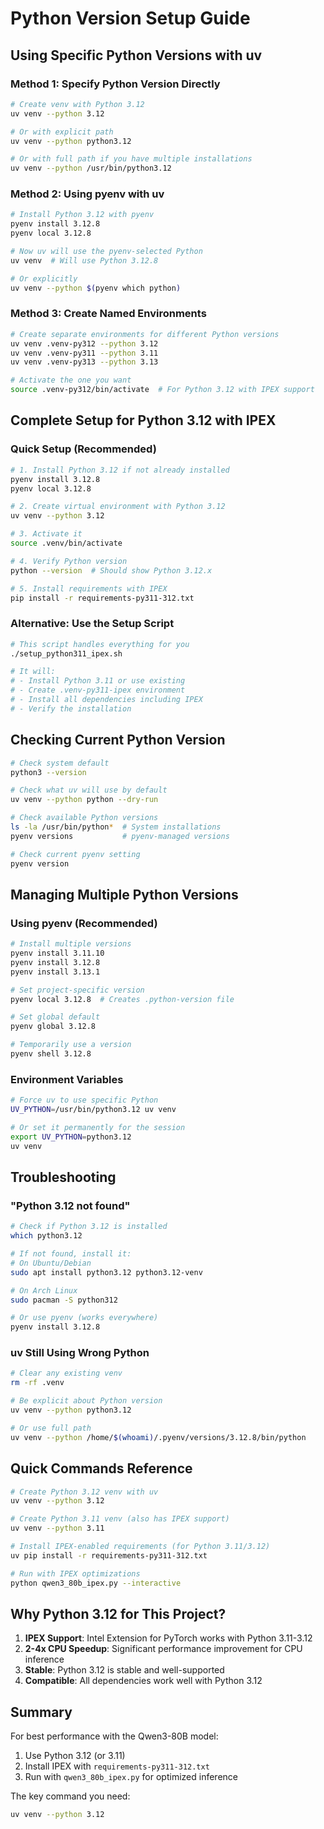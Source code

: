 # Python Version Setup Guide

## Using Specific Python Versions with uv

### Method 1: Specify Python Version Directly
```bash
# Create venv with Python 3.12
uv venv --python 3.12

# Or with explicit path
uv venv --python python3.12

# Or with full path if you have multiple installations
uv venv --python /usr/bin/python3.12
```

### Method 2: Using pyenv with uv
```bash
# Install Python 3.12 with pyenv
pyenv install 3.12.8
pyenv local 3.12.8

# Now uv will use the pyenv-selected Python
uv venv  # Will use Python 3.12.8

# Or explicitly
uv venv --python $(pyenv which python)
```

### Method 3: Create Named Environments
```bash
# Create separate environments for different Python versions
uv venv .venv-py312 --python 3.12
uv venv .venv-py311 --python 3.11
uv venv .venv-py313 --python 3.13

# Activate the one you want
source .venv-py312/bin/activate  # For Python 3.12 with IPEX support
```

## Complete Setup for Python 3.12 with IPEX

### Quick Setup (Recommended)
```bash
# 1. Install Python 3.12 if not already installed
pyenv install 3.12.8
pyenv local 3.12.8

# 2. Create virtual environment with Python 3.12
uv venv --python 3.12

# 3. Activate it
source .venv/bin/activate

# 4. Verify Python version
python --version  # Should show Python 3.12.x

# 5. Install requirements with IPEX
pip install -r requirements-py311-312.txt
```

### Alternative: Use the Setup Script
```bash
# This script handles everything for you
./setup_python311_ipex.sh

# It will:
# - Install Python 3.11 or use existing
# - Create .venv-py311-ipex environment
# - Install all dependencies including IPEX
# - Verify the installation
```

## Checking Current Python Version

```bash
# Check system default
python3 --version

# Check what uv will use by default
uv venv --python python --dry-run

# Check available Python versions
ls -la /usr/bin/python*  # System installations
pyenv versions           # pyenv-managed versions

# Check current pyenv setting
pyenv version
```

## Managing Multiple Python Versions

### Using pyenv (Recommended)
```bash
# Install multiple versions
pyenv install 3.11.10
pyenv install 3.12.8
pyenv install 3.13.1

# Set project-specific version
pyenv local 3.12.8  # Creates .python-version file

# Set global default
pyenv global 3.12.8

# Temporarily use a version
pyenv shell 3.12.8
```

### Environment Variables
```bash
# Force uv to use specific Python
UV_PYTHON=/usr/bin/python3.12 uv venv

# Or set it permanently for the session
export UV_PYTHON=python3.12
uv venv
```

## Troubleshooting

### "Python 3.12 not found"
```bash
# Check if Python 3.12 is installed
which python3.12

# If not found, install it:
# On Ubuntu/Debian
sudo apt install python3.12 python3.12-venv

# On Arch Linux
sudo pacman -S python312

# Or use pyenv (works everywhere)
pyenv install 3.12.8
```

### uv Still Using Wrong Python
```bash
# Clear any existing venv
rm -rf .venv

# Be explicit about Python version
uv venv --python python3.12

# Or use full path
uv venv --python /home/$(whoami)/.pyenv/versions/3.12.8/bin/python
```

## Quick Commands Reference

```bash
# Create Python 3.12 venv with uv
uv venv --python 3.12

# Create Python 3.11 venv (also has IPEX support)
uv venv --python 3.11

# Install IPEX-enabled requirements (for Python 3.11/3.12)
uv pip install -r requirements-py311-312.txt

# Run with IPEX optimizations
python qwen3_80b_ipex.py --interactive
```

## Why Python 3.12 for This Project?

1. **IPEX Support**: Intel Extension for PyTorch works with Python 3.11-3.12
2. **2-4x CPU Speedup**: Significant performance improvement for CPU inference
3. **Stable**: Python 3.12 is stable and well-supported
4. **Compatible**: All dependencies work well with Python 3.12

## Summary

For best performance with the Qwen3-80B model:
1. Use Python 3.12 (or 3.11)
2. Install IPEX with `requirements-py311-312.txt`
3. Run with `qwen3_80b_ipex.py` for optimized inference

The key command you need:
```bash
uv venv --python 3.12
```